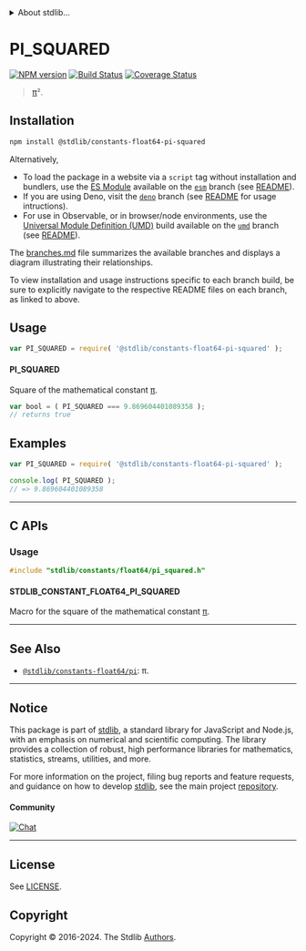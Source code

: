 <!--

@license Apache-2.0

Copyright (c) 2018 The Stdlib Authors.

Licensed under the Apache License, Version 2.0 (the "License");
you may not use this file except in compliance with the License.
You may obtain a copy of the License at

   http://www.apache.org/licenses/LICENSE-2.0

Unless required by applicable law or agreed to in writing, software
distributed under the License is distributed on an "AS IS" BASIS,
WITHOUT WARRANTIES OR CONDITIONS OF ANY KIND, either express or implied.
See the License for the specific language governing permissions and
limitations under the License.

-->


<details>
  <summary>
    About stdlib...
  </summary>
  <p>We believe in a future in which the web is a preferred environment for numerical computation. To help realize this future, we've built stdlib. stdlib is a standard library, with an emphasis on numerical and scientific computation, written in JavaScript (and C) for execution in browsers and in Node.js.</p>
  <p>The library is fully decomposable, being architected in such a way that you can swap out and mix and match APIs and functionality to cater to your exact preferences and use cases.</p>
  <p>When you use stdlib, you can be absolutely certain that you are using the most thorough, rigorous, well-written, studied, documented, tested, measured, and high-quality code out there.</p>
  <p>To join us in bringing numerical computing to the web, get started by checking us out on <a href="https://github.com/stdlib-js/stdlib">GitHub</a>, and please consider <a href="https://opencollective.com/stdlib">financially supporting stdlib</a>. We greatly appreciate your continued support!</p>
</details>

# PI_SQUARED

[![NPM version][npm-image]][npm-url] [![Build Status][test-image]][test-url] [![Coverage Status][coverage-image]][coverage-url] <!-- [![dependencies][dependencies-image]][dependencies-url] -->

> [π][@stdlib/constants/float64/pi]².

<section class="installation">

## Installation

```bash
npm install @stdlib/constants-float64-pi-squared
```

Alternatively,

-   To load the package in a website via a `script` tag without installation and bundlers, use the [ES Module][es-module] available on the [`esm`][esm-url] branch (see [README][esm-readme]).
-   If you are using Deno, visit the [`deno`][deno-url] branch (see [README][deno-readme] for usage intructions).
-   For use in Observable, or in browser/node environments, use the [Universal Module Definition (UMD)][umd] build available on the [`umd`][umd-url] branch (see [README][umd-readme]).

The [branches.md][branches-url] file summarizes the available branches and displays a diagram illustrating their relationships.

To view installation and usage instructions specific to each branch build, be sure to explicitly navigate to the respective README files on each branch, as linked to above.

</section>

<section class="usage">

## Usage

```javascript
var PI_SQUARED = require( '@stdlib/constants-float64-pi-squared' );
```

#### PI_SQUARED

Square of the mathematical constant [π][@stdlib/constants/float64/pi].

```javascript
var bool = ( PI_SQUARED === 9.869604401089358 );
// returns true
```

</section>

<!-- /.usage -->

<section class="examples">

## Examples

<!-- TODO: better example -->

<!-- eslint no-undef: "error" -->

```javascript
var PI_SQUARED = require( '@stdlib/constants-float64-pi-squared' );

console.log( PI_SQUARED );
// => 9.869604401089358
```

</section>

<!-- /.examples -->

<!-- C interface documentation. -->

* * *

<section class="c">

## C APIs

<!-- Section to include introductory text. Make sure to keep an empty line after the intro `section` element and another before the `/section` close. -->

<section class="intro">

</section>

<!-- /.intro -->

<!-- C usage documentation. -->

<section class="usage">

### Usage

```c
#include "stdlib/constants/float64/pi_squared.h"
```

#### STDLIB_CONSTANT_FLOAT64_PI_SQUARED

Macro for the square of the mathematical constant [π][@stdlib/constants/float64/pi].

</section>

<!-- /.usage -->

<!-- C API usage notes. Make sure to keep an empty line after the `section` element and another before the `/section` close. -->

<section class="notes">

</section>

<!-- /.notes -->

<!-- C API usage examples. -->

<section class="examples">

</section>

<!-- /.examples -->

</section>

<!-- /.c -->

<!-- Section for related `stdlib` packages. Do not manually edit this section, as it is automatically populated. -->

<section class="related">

* * *

## See Also

-   <span class="package-name">[`@stdlib/constants-float64/pi`][@stdlib/constants/float64/pi]</span><span class="delimiter">: </span><span class="description">π.</span>

</section>

<!-- /.related -->

<!-- Section for all links. Make sure to keep an empty line after the `section` element and another before the `/section` close. -->


<section class="main-repo" >

* * *

## Notice

This package is part of [stdlib][stdlib], a standard library for JavaScript and Node.js, with an emphasis on numerical and scientific computing. The library provides a collection of robust, high performance libraries for mathematics, statistics, streams, utilities, and more.

For more information on the project, filing bug reports and feature requests, and guidance on how to develop [stdlib][stdlib], see the main project [repository][stdlib].

#### Community

[![Chat][chat-image]][chat-url]

---

## License

See [LICENSE][stdlib-license].


## Copyright

Copyright &copy; 2016-2024. The Stdlib [Authors][stdlib-authors].

</section>

<!-- /.stdlib -->

<!-- Section for all links. Make sure to keep an empty line after the `section` element and another before the `/section` close. -->

<section class="links">

[npm-image]: http://img.shields.io/npm/v/@stdlib/constants-float64-pi-squared.svg
[npm-url]: https://npmjs.org/package/@stdlib/constants-float64-pi-squared

[test-image]: https://github.com/stdlib-js/constants-float64-pi-squared/actions/workflows/test.yml/badge.svg?branch=v0.2.0
[test-url]: https://github.com/stdlib-js/constants-float64-pi-squared/actions/workflows/test.yml?query=branch:v0.2.0

[coverage-image]: https://img.shields.io/codecov/c/github/stdlib-js/constants-float64-pi-squared/main.svg
[coverage-url]: https://codecov.io/github/stdlib-js/constants-float64-pi-squared?branch=main

<!--

[dependencies-image]: https://img.shields.io/david/stdlib-js/constants-float64-pi-squared.svg
[dependencies-url]: https://david-dm.org/stdlib-js/constants-float64-pi-squared/main

-->

[chat-image]: https://img.shields.io/gitter/room/stdlib-js/stdlib.svg
[chat-url]: https://app.gitter.im/#/room/#stdlib-js_stdlib:gitter.im

[stdlib]: https://github.com/stdlib-js/stdlib

[stdlib-authors]: https://github.com/stdlib-js/stdlib/graphs/contributors

[umd]: https://github.com/umdjs/umd
[es-module]: https://developer.mozilla.org/en-US/docs/Web/JavaScript/Guide/Modules

[deno-url]: https://github.com/stdlib-js/constants-float64-pi-squared/tree/deno
[deno-readme]: https://github.com/stdlib-js/constants-float64-pi-squared/blob/deno/README.md
[umd-url]: https://github.com/stdlib-js/constants-float64-pi-squared/tree/umd
[umd-readme]: https://github.com/stdlib-js/constants-float64-pi-squared/blob/umd/README.md
[esm-url]: https://github.com/stdlib-js/constants-float64-pi-squared/tree/esm
[esm-readme]: https://github.com/stdlib-js/constants-float64-pi-squared/blob/esm/README.md
[branches-url]: https://github.com/stdlib-js/constants-float64-pi-squared/blob/main/branches.md

[stdlib-license]: https://raw.githubusercontent.com/stdlib-js/constants-float64-pi-squared/main/LICENSE

<!-- <related-links> -->

[@stdlib/constants/float64/pi]: https://github.com/stdlib-js/constants-float64-pi

<!-- </related-links> -->

</section>

<!-- /.links -->
